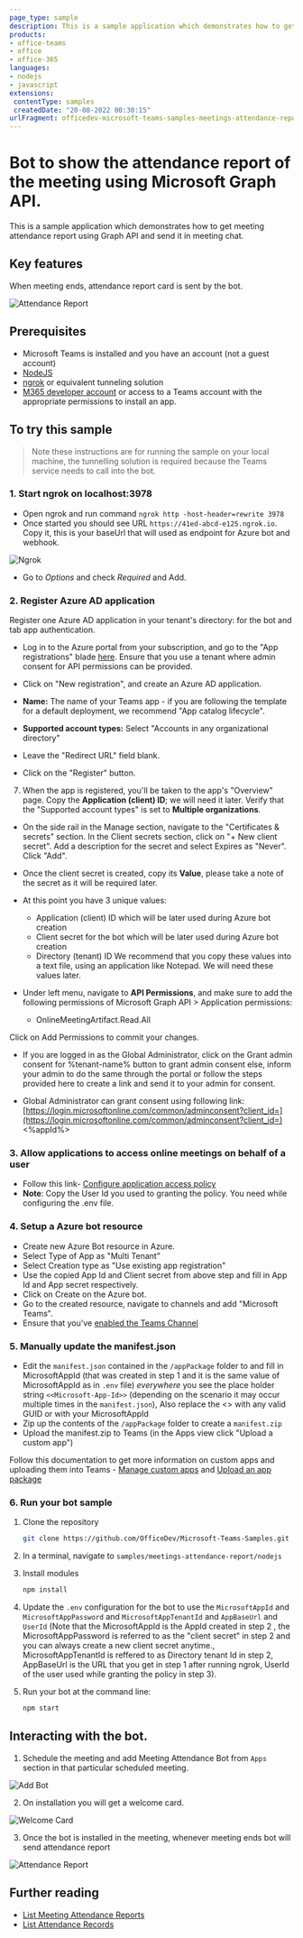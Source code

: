 ```yaml
---
page_type: sample
description: This is a sample application which demonstrates how to get meeting attendance report using Graph API and send it in meeting chat.
products:
- office-teams
- office
- office-365
languages:
- nodejs
- javascript
extensions:
 contentType: samples
 createdDate: "20-08-2022 00:30:15"
urlFragment: officedev-microsoft-teams-samples-meetings-attendance-report-nodejs
---
```


# Bot to show the attendance report of the meeting using Microsoft Graph API.

This is a sample application which demonstrates how to get meeting attendance report using Graph API and send it in meeting chat.

## Key features

When meeting ends, attendance report card is sent by the bot.

![Attendance Report](Images/MeetingAttendanceReportCard.png)


## Prerequisites

- Microsoft Teams is installed and you have an account (not a guest account)
-  [NodeJS](https://nodejs.org/en/)
-  [ngrok](https://ngrok.com/) or equivalent tunneling solution
-  [M365 developer account](https://docs.microsoft.com/en-us/microsoftteams/platform/concepts/build-and-test/prepare-your-o365-tenant) or access to a Teams account with the appropriate permissions to install an app.

## To try this sample

> Note these instructions are for running the sample on your local machine, the tunnelling solution is required because
> the Teams service needs to call into the bot.

### 1. Start ngrok on localhost:3978
- Open ngrok and run command `ngrok http -host-header=rewrite 3978` 
- Once started you should see URL  `https://41ed-abcd-e125.ngrok.io`. Copy it, this is your baseUrl that will used as endpoint for Azure bot and webhook.

![Ngrok](Images/NgrokScreenshot.png)
- Go to *Options* and check *Required* and Add.

### 2. Register Azure AD application
Register one Azure AD application in your tenant's directory: for the bot and tab app authentication.

-  Log in to the Azure portal from your subscription, and go to the "App registrations" blade  [here](https://portal.azure.com/#blade/Microsoft_AAD_IAM/ActiveDirectoryMenuBlade/RegisteredApps). Ensure that you use a tenant where admin consent for API permissions can be provided.

-  Click on "New registration", and create an Azure AD application.

-  **Name:**  The name of your Teams app - if you are following the template for a default deployment, we recommend "App catalog lifecycle".

-  **Supported account types:**  Select "Accounts in any organizational directory"

-  Leave the "Redirect URL" field blank.   

- Click on the "Register" button.

7.  When the app is registered, you'll be taken to the app's "Overview" page. Copy the  **Application (client) ID**; we will need it later. Verify that the "Supported account types" is set to  **Multiple organizations**.

-  On the side rail in the Manage section, navigate to the "Certificates & secrets" section. In the Client secrets section, click on "+ New client secret". Add a description for the secret and select Expires as "Never". Click "Add".

-  Once the client secret is created, copy its  **Value**, please take a note of the secret as it will be required later.


- At this point you have 3 unique values:
    -   Application (client) ID which will be later used during Azure bot creation
    -   Client secret for the bot which will be later used during Azure bot creation
    -   Directory (tenant) ID
We recommend that you copy these values into a text file, using an application like Notepad. We will need these values later.

-  Under left menu, navigate to  **API Permissions**, and make sure to add the following permissions of Microsoft Graph API > Application permissions:
    -  OnlineMeetingArtifact.Read.All

Click on Add Permissions to commit your changes.

- If you are logged in as the Global Administrator, click on the Grant admin consent for %tenant-name% button to grant admin consent else, inform your admin to do the same through the portal or follow the steps provided here to create a link and send it to your admin for consent.

- Global Administrator can grant consent using following link:  [https://login.microsoftonline.com/common/adminconsent?client_id=](https://login.microsoftonline.com/common/adminconsent?client_id=)<%appId%> 

### 3. Allow applications to access online meetings on behalf of a user
- Follow this link- [Configure application access policy](https://docs.microsoft.com/en-us/graph/cloud-communication-online-meeting-application-access-policy)
- **Note**: Copy the User Id you used to granting the policy. You need while configuring the .env file.

### 4. Setup a Azure bot resource
- Create new Azure Bot resource in Azure.
- Select Type of App as "Multi Tenant"
-  Select Creation type as "Use existing app registration"
- Use the copied App Id and Client secret from above step and fill in App Id and App secret respectively.
- Click on Create on the Azure bot.   
- Go to the created resource, navigate to channels and add "Microsoft Teams".
- Ensure that you've [enabled the Teams Channel](https://docs.microsoft.com/en-us/azure/bot-service/channel-connect-teams?view=azure-bot-service-4.0)

### 5. Manually update the manifest.json
- Edit the `manifest.json` contained in the  `/appPackage` folder to and fill in MicrosoftAppId (that was created in step 1 and it is the same value of MicrosoftAppId as in `.env` file) *everywhere* you see the place holder string `<<Microsoft-App-Id>>` (depending on the scenario it may occur multiple times in the `manifest.json`), Also replace the <<GUID>> with any valid GUID or with your MicrosoftAppId
- Zip up the contents of the `/appPackage` folder to create a `manifest.zip`
- Upload the manifest.zip to Teams (in the Apps view click "Upload a custom app")

Follow this documentation to get more information on custom apps and uploading them into Teams - [Manage custom apps](https://docs.microsoft.com/en-us/microsoftteams/custom-app-overview) and [Upload an app package](https://docs.microsoft.com/en-us/microsoftteams/upload-custom-apps)

### 6. Run your bot sample
1) Clone the repository

    ```bash
    git clone https://github.com/OfficeDev/Microsoft-Teams-Samples.git
    ```

2) In a terminal, navigate to `samples/meetings-attendance-report/nodejs`

3) Install modules

    ```bash
    npm install
    ```
5) Update the `.env` configuration for the bot to use the `MicrosoftAppId` and `MicrosoftAppPassword` and `MicrosoftAppTenantId` and `AppBaseUrl` and `UserId` (Note that the MicrosoftAppId is the AppId created in step 2 , the MicrosoftAppPassword is referred to as the "client secret" in step 2 and you can always create a new client secret anytime., MicrosoftAppTenantId is reffered to as Directory tenant Id in step 2, AppBaseUrl is the URL that you get in step 1 after running ngrok, UserId of the user used while granting the policy in step 3).

6) Run your bot at the command line:

    ```bash
    npm start
    ```

## Interacting with the bot.
1. Schedule the meeting and add Meeting Attendance Bot from `Apps` section in that particular scheduled meeting.

![Add Bot](Images/AddMeetingAttendanceBot.png)

2. On installation you will get a welcome card.

![Welcome Card](Images/WelcomeCard.png)

3. Once the bot is installed in the meeting, whenever meeting ends bot will send attendance report 

![Attendance Report](Images/MeetingAttendanceReportCard.png)

## Further reading
- [List Meeting Attendance Reports](https://docs.microsoft.com/en-us/graph/api/meetingattendancereport-list?view=graph-rest-1.0&tabs=http)
- [List Attendance Records](https://docs.microsoft.com/en-us/graph/api/attendancerecord-list?view=graph-rest-1.0&tabs=http)

